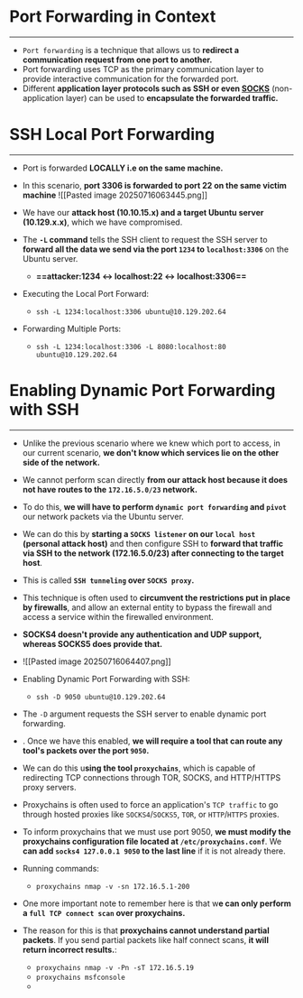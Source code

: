 # Port Forwarding in Context
---
 - `Port forwarding` is a technique that allows us to **redirect a communication request from one port to another.**
 - Port forwarding uses TCP as the primary communication layer to provide interactive communication for the forwarded port.
 - Different **application layer protocols such as SSH or even [SOCKS](https://en.wikipedia.org/wiki/SOCKS)** (non-application layer) can be used to **encapsulate the forwarded traffic.**


# SSH Local Port Forwarding
---
- Port is forwarded **LOCALLY i.e on the same machine.**
- In this scenario, **port 3306 is forwarded to port 22 on the same victim machine**
![[Pasted image 20250716063445.png]]
- We have our **attack host (10.10.15.x) and a target Ubuntu server (10.129.x.x)**, which we have compromised.
- The **`-L` command** tells the SSH client to request the SSH server to **forward all the data we send via the port `1234` to `localhost:3306`** on the Ubuntu server.
	- **==attacker:1234 <-> localhost:22 <-> localhost:3306==**
	  
- Executing the Local Port Forward:
	- `ssh -L 1234:localhost:3306 ubuntu@10.129.202.64`
- Forwarding Multiple Ports:
	- `ssh -L 1234:localhost:3306 -L 8080:localhost:80 ubuntu@10.129.202.64`

# Enabling Dynamic Port Forwarding with SSH
---
- Unlike the previous scenario where we knew which port to access, in our current scenario, **we don't know which services lie on the other side of the network.**
- We cannot perform scan directly **from our attack host because it does not have routes to the `172.16.5.0/23` network.**
- To do this, **we will have to perform `dynamic port forwarding` and `pivot`** our network packets via the Ubuntu server.
- We can do this by **starting a `SOCKS listener` on our `local host` (personal attack host)** and then configure SSH to **forward that traffic via SSH to the network (172.16.5.0/23) after connecting to the target host**.
- This is called **`SSH tunneling` over `SOCKS proxy`.**
- This technique is often used to **circumvent the restrictions put in place by firewalls**, and allow an external entity to bypass the firewall and access a service within the firewalled environment.
- **SOCKS4 doesn't provide any authentication and UDP support, whereas SOCKS5 does provide that.**
- ![[Pasted image 20250716064407.png]]

- Enabling Dynamic Port Forwarding with SSH:
	- `ssh -D 9050 ubuntu@10.129.202.64`
- The `-D` argument requests the SSH server to enable dynamic port forwarding.
- . Once we have this enabled, **we will require a tool that can route any tool's packets over the port `9050`.** 
- We can do this u**sing the tool `proxychains`**, which is capable of redirecting TCP connections through TOR, SOCKS, and HTTP/HTTPS proxy servers.
- Proxychains is often used to force an application's `TCP traffic` to go through hosted proxies like `SOCKS4`/`SOCKS5`, `TOR`, or `HTTP`/`HTTPS` proxies.
- To inform proxychains that we must use port 9050, **we must modify the proxychains configuration file located at `/etc/proxychains.conf`**. We **can add `socks4 127.0.0.1 9050` to the last line** if it is not already there.

- Running commands:
	- `proxychains nmap -v -sn 172.16.5.1-200`
- One more important note to remember here is that w**e can only perform a `full TCP connect scan` over proxychains.**
- The reason for this is that **proxychains cannot understand partial packets**. If you send partial packets like half connect scans, **it will return incorrect results.**:
	- `proxychains nmap -v -Pn -sT 172.16.5.19`
	- `proxychains msfconsole`
	- 